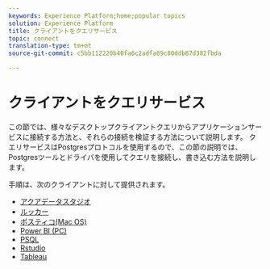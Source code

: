 ```yaml
---
keywords: Experience Platform;home;popular topics
solution: Experience Platform
title: クライアントをクエリサービス
topic: connect
translation-type: tm+mt
source-git-commit: c5bb112220b40fa6c2adfa89c80ddb87d382fbda

---
```



# クライアントをクエリサービス

この節では、様々なデスクトップクライアントクエリからアプリケーションサービスに接続する方法と、それらの接続を検証する方法について説明します。 クエリサービスはPostgresプロトコルを使用するので、この節の説明では、Postgresツールとドライバを使用してクエリを接続し、書き込む方法を説明します。

手順は、次のクライアントに対して提供されます。

- [アクアデータスタジオ](./aqua-data-studio.md)
- [ルッカー](./looker.md)
- [ポスティコ(Mac OS)](./postico.md)
- [Power BI (PC)](./power-bi.md)
- [PSQL](./psql.md)
- [Rstudio](./rstudio.md)
- [Tableau](./tableau.md)
